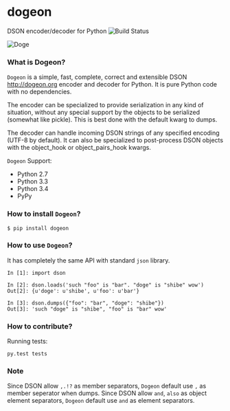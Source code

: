 dogeon
======

DSON encoder/decoder for Python ![Build Status](https://travis-ci.org/soasme/dogeon.svg?branch=master)

![Doge](http://dogeon.org/doge.gif)


### What is Dogeon?

`Dogeon` is a simple, fast, complete, correct and extensible DSON <http://dogeon.org>
encoder and decoder for Python.  It is pure Python code with no dependencies.

The encoder can be specialized to provide serialization in any kind of situation,
without any special support by the objects to be serialized (somewhat like pickle).
This is best done with the default kwarg to dumps.

The decoder can handle incoming DSON strings of any specified encoding
(UTF-8 by default). It can also be specialized to post-process DSON objects with
the object_hook or object_pairs_hook kwargs.

`Dogeon` Support:

* Python 2.7
* Python 3.3
* Python 3.4
* PyPy

### How to install `Dogeon`?

    $ pip install dogeon

### How to use `Dogeon`?

It has completely the same API with standard `json` library.


    In [1]: import dson

    In [2]: dson.loads('such "foo" is "bar". "doge" is "shibe" wow')
    Out[2]: {u'doge': u'shibe', u'foo': u'bar'}

    In [3]: dson.dumps({"foo": "bar", "doge": "shibe"})
    Out[3]: 'such "doge" is "shibe", "foo" is "bar" wow'


### How to contribute?

Running tests:

    py.test tests

### Note

Since DSON allow `,.!?` as member separators, `Dogeon` default use `,` as member
seperator when dumps.
Since DSON allow `and`, `also` as object element separators, `Dogeon` default use
`and` as element separators.
